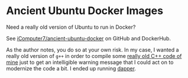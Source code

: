 # Ancient Ubuntu Docker Images

Need a really old version of Ubuntu to run in Docker?

See [iComputer7/ancient-ubuntu-docker](https://github.com/iComputer7/ancient-ubuntu-docker) 
on GitHub and DockerHub.

As the author notes, you do so at your own risk. In my case, I wanted a
really old version of `g++` in order to compile some 
[really old C++ code of mine](https://github.com/cander/pseudoflow-solver)
just to get an intelligible warning message that I could act on to modernize
the code a bit. I ended up running
[dapper](https://github.com/iComputer7/ancient-ubuntu-docker/tree/master/dapper).
